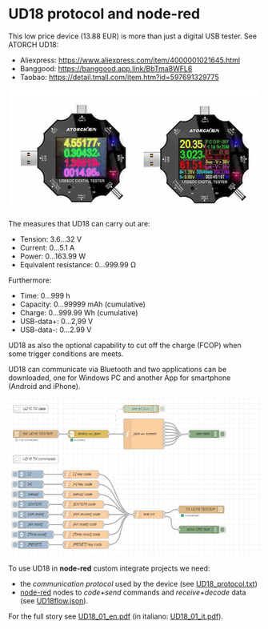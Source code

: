 # UD18 protocol and node-red

This low price device (13.88 EUR) is more than just a digital USB tester. See ATORCH UD18:

- Aliexpress: <https://www.aliexpress.com/item/4000001021645.html>
- Banggood: <https://banggood.app.link/BbTma8WFL6>
- Taobao: <https://detail.tmall.com/item.htm?id=597691329775>

![UD18 photo ](images/fig001.jpg)

The measures that UD18 can carry out are:

- Tension: 3.6...32 V
- Current: 0...5.1 A
- Power: 0...163.99 W
- Equivalent resistance: 0...999.99 Ω

Furthermore:

- Time: 0...999 h
- Capacity: 0...99999 mAh (cumulative)
- Charge: 0...999.99 Wh (cumulative)
- USB-data+: 0...2,99 V
- USB-data-: 0...2.99 V

UD18 as also the optional capability to cut off the charge (FCOP) when some trigger conditions are meets.

UD18 can communicate via Bluetooth and two applications can be downloaded, one for Windows PC and another App for smartphone (Android and iPhone).

![The UD18 test flow](images/2020-03-01.161247.shot.png)

To use UD18 in **node-red** custom integrate projects we need:

- the _communication protocol_ used by the device (see [UD18_protocol.txt](UD18_protocol.txt))
- [node-red](https://nodered.org) nodes to _code+send_ commands and _receive+decode_ data (see [UD18flow.json](UD18flow.json)).

For the full story see [UD18_01_en.pdf](UD18_01_en.pdf) (in italiano: [UD18_01_it.pdf](UD18_01_en.pdf)).
